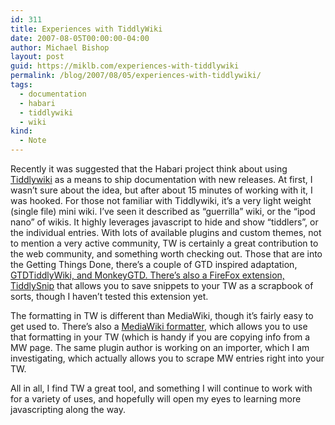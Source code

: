 ```yaml
---
id: 311
title: Experiences with TiddlyWiki
date: 2007-08-05T00:00:00-04:00
author: Michael Bishop
layout: post
guid: https://miklb.com/experiences-with-tiddlywiki
permalink: /blog/2007/08/05/experiences-with-tiddlywiki/
tags:
  - documentation
  - habari
  - tiddlywiki
  - wiki
kind:
  - Note
---
```

<p>Recently it was suggested that the Habari project think about using <a href="http://www.tiddlywiki.com/">Tiddlywiki</a> as a means to ship documentation with new releases.  At first, I wasn’t sure about the idea, but after about 15 minutes of working with it, I was hooked.  For those not familiar with Tiddlywiki, it’s a very light weight (single file) mini wiki.  I’ve seen it described as “guerrilla” wiki, or the “ipod nano” of wikis.  It highly leverages javascript to hide and show “tiddlers”, or the individual entries.  With lots of available plugins and custom themes, not to mention a very active community, TW is certainly a great contribution to the web community, and something worth checking out.  Those that are into the Getting Things Done, there’s a couple of GTD inspired adaptation, <a href="http://shared.snapgrid.com/index.html">GTDTiddlyWiki, and <a href="http://monkeygtd.tiddlyspot.com/">MonkeyGTD.  There’s also a FireFox extension, <a href="http://tiddlysnip.com/#About">TiddlySnip</a> that allows you to save snippets to your TW as a scrapbook of sorts, though I haven’t tested this extension yet.</a></a></p>

<p>The formatting in TW is different than MediaWiki, though it’s fairly easy to get used to.  There’s also a <a href="http://martinswiki.com/prereleases.html#MediaWikiFormatterPlugin">MediaWiki formatter</a>, which allows you to use that formatting in your TW (which is handy if you are copying info from a MW page.  The same plugin author is working on an importer, which I am investigating, which actually allows you to scrape MW entries right into your TW.</p>

<p>All in all, I find TW a great tool, and something I will continue to work with for a variety of uses, and hopefully will open my eyes to learning more javascripting along the way.</p>